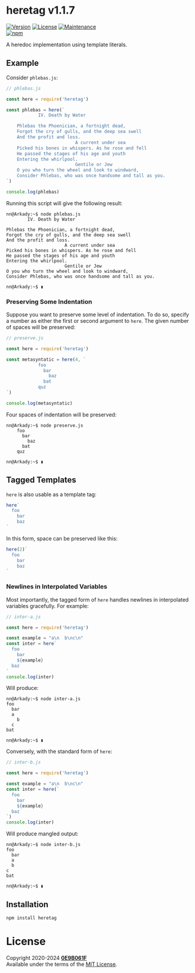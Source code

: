 # **heretag** v1.1.7
[![Version][icon-ver]][repo]
[![License][icon-lic]][license]
[![Maintenance][icon-mnt]][commits]<br/>
[![npm][icon-npm]][npm]

A heredoc implementation using template literals.

## Example

Consider `phlebas.js`:

```js
// phlebas.js

const here = require('heretag')

const phlebas = here(`
            IV. Death by Water

    Phlebas the Phoenician, a fortnight dead,
    Forgot the cry of gulls, and the deep sea swell
    And the profit and loss.
                          A current under sea
    Picked his bones in whispers. As he rose and fell
    He passed the stages of his age and youth
    Entering the whirlpool.
                          Gentile or Jew
    O you who turn the wheel and look to windward,
    Consider Phlebas, who was once handsome and tall as you.
`)

console.log(phlebas)
```

Running this script will give the following result:

```console
nn@Arkady:~$ node phlebas.js
        IV. Death by Water

Phlebas the Phoenician, a fortnight dead,
Forgot the cry of gulls, and the deep sea swell
And the profit and loss.
                      A current under sea
Picked his bones in whispers. As he rose and fell
He passed the stages of his age and youth
Entering the whirlpool.
                      Gentile or Jew
O you who turn the wheel and look to windward,
Consider Phlebas, who was once handsome and tall as you.

nn@Arkady:~$ ▮
```

### Preserving Some Indentation

Suppose you want to preserve some level of indentation. To do so, specify a
number as either the first or second argument to `here`. The given number of
spaces will be preserved:

```js
// preserve.js

const here = require('heretag')

const metasyntatic = here(4, `
            foo
              bar
                baz
              bat
            quz
`)

console.log(metasyntatic)
```

Four spaces of indentation will be preserved:

```console
nn@Arkady:~$ node preserve.js
    foo
      bar
        baz
      bat
    quz

nn@Arkady:~$ ▮
```

## Tagged Templates

`here` is also usable as a template tag:

```js
here`
  foo
    bar
    baz
`
```

In this form, space can be preserved like this:

```js
here(2)`
  foo
    bar
    baz
`
```

### Newlines in Interpolated Variables

Most importantly, the tagged form of `here` handles newlines in interpolated
variables gracefully. For example:

```js
// inter-a.js

const here = require('heretag')

const example = "a\n  b\nc\n"
const inter = here`
  foo
    bar
    ${example}
  baz
`
console.log(inter)
```

Will produce:

```console
nn@Arkady:~$ node inter-a.js
foo
  bar
  a
    b
  c
bat

nn@Arkady:~$ ▮
```

Conversely, with the standard form of `here`:

```js
// inter-b.js

const here = require('heretag')

const example = "a\n  b\nc\n"
const inter = here(`
  foo
    bar
    ${example}
  baz
`)
console.log(inter)
```

Will produce mangled output:

```console
nn@Arkady:~$ node inter-b.js
foo
  bar
  a
  b
c
bat

nn@Arkady:~$ ▮
```

## Installation

```shell
npm install heretag
```

# License

Copyright 2020-2024 **[0E9B061F][gh]**<br/>
Available under the terms of the [MIT License][license].


[gh]:https://github.com/0E9B061F
[repo]:https://github.com/0E9B061F/heretag
[npm]:https://www.npmjs.com/package/heretag
[commits]:https://github.com/0E9B061F/heretag/commits/master
[license]:https://github.com/0E9B061F/heretag/blob/master/LICENSE

[icon-ver]:https://img.shields.io/github/package-json/v/0E9B061F/heretag.svg?style=flat-square&logo=github&color=%236e7fd2
[icon-npm]:https://img.shields.io/npm/v/heretag.svg?style=flat-square&color=%23de2657
[icon-lic]:https://img.shields.io/github/license/0E9B061F/heretag.svg?style=flat-square&color=%236e7fd2
[icon-mnt]:https://img.shields.io/maintenance/yes/2024.svg?style=flat-square

